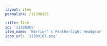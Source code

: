 ```yaml
---
layout: item
permalink: /11300265

title: Item
id: '11300265'
item_name: 'Warrior''s Featherlight Headgear'
icon_url: '11300167.png'
---
```

